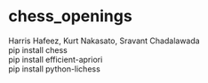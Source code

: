 # chess_openings
Harris Hafeez, Kurt Nakasato, Sravant Chadalawada   
pip install chess  
pip install efficient-apriori  
pip install python-lichess  

